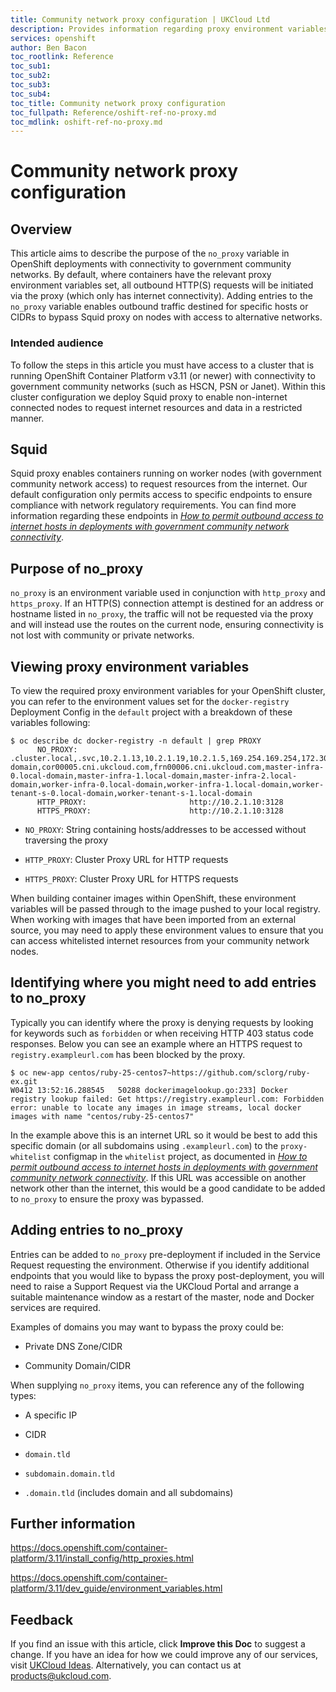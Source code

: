 ```yaml
---
title: Community network proxy configuration | UKCloud Ltd
description: Provides information regarding proxy environment variables in v3.11 OpenShift clusters deployed with government community network connectivity.
services: openshift
author: Ben Bacon
toc_rootlink: Reference
toc_sub1: 
toc_sub2:
toc_sub3:
toc_sub4:
toc_title: Community network proxy configuration
toc_fullpath: Reference/oshift-ref-no-proxy.md
toc_mdlink: oshift-ref-no-proxy.md
---
```


# Community network proxy configuration

## Overview

This article aims to describe the purpose of the `no_proxy` variable in OpenShift deployments with connectivity to government community networks. By default, where containers have the relevant proxy environment variables set, all outbound HTTP(S) requests will be initiated via the proxy (which only has internet connectivity). Adding entries to the `no_proxy` variable enables outbound traffic destined for specific hosts or CIDRs to bypass Squid proxy on nodes with access to alternative networks.

### Intended audience

To follow the steps in this article you must have access to a cluster that is running OpenShift Container Platform v3.11 (or newer) with connectivity to government community networks (such as HSCN, PSN or Janet). Within this cluster configuration we deploy Squid proxy to enable non-internet connected nodes to request internet resources and data in a restricted manner.

## Squid

Squid proxy enables containers running on worker nodes (with government community network access) to request resources from the internet. Our default configuration only permits access to specific endpoints to ensure compliance with network regulatory requirements. You can find more information regarding these endpoints in [*How to permit outbound access to internet hosts in deployments with government community network connectivity*](oshift-how-add-domains-proxy-whitelist.md).

## Purpose of no_proxy

`no_proxy` is an environment variable used in conjunction with `http_proxy` and `https_proxy`. If an HTTP(S) connection attempt is destined for an address or hostname listed in `no_proxy`, the traffic will not be requested via the proxy and will instead use the routes on the current node, ensuring connectivity is not lost with community or private networks.

## Viewing proxy environment variables

To view the required proxy environment variables for your OpenShift cluster, you can refer to the environment values set for the `docker-registry` Deployment Config in the `default` project with a breakdown of these variables following: 

```
$ oc describe dc docker-registry -n default | grep PROXY
      NO_PROXY:							.cluster.local,.svc,10.2.1.13,10.2.1.19,10.2.1.5,169.254.169.254,172.30.0.1,console.local-domain,cor00005.cni.ukcloud.com,frn00006.cni.ukcloud.com,master-infra-0.local-domain,master-infra-1.local-domain,master-infra-2.local-domain,worker-infra-0.local-domain,worker-infra-1.local-domain,worker-tenant-s-0.local-domain,worker-tenant-s-1.local-domain
      HTTP_PROXY:						http://10.2.1.10:3128
      HTTPS_PROXY:						http://10.2.1.10:3128
```

- `NO_PROXY`: String containing hosts/addresses to be accessed without traversing the proxy

- `HTTP_PROXY`: Cluster Proxy URL for HTTP requests

- `HTTPS_PROXY`: Cluster Proxy URL for HTTPS requests

When building container images within OpenShift, these environment variables will be passed through to the image pushed to your local registry. When working with images that have been imported from an external source, you may need to apply these environment values to ensure that you can access whitelisted internet resources from your community network nodes.

## Identifying where you might need to add entries to no_proxy

Typically you can identify where the proxy is denying requests by looking for keywords such as `forbidden` or when receiving HTTP 403 status code responses. Below you can see an example where an HTTPS request to `registry.exampleurl.com` has been blocked by the proxy.

```
$ oc new-app centos/ruby-25-centos7~https://github.com/sclorg/ruby-ex.git
W0412 13:52:16.288545   50288 dockerimagelookup.go:233] Docker registry lookup failed: Get https://registry.exampleurl.com: Forbidden
error: unable to locate any images in image streams, local docker images with name "centos/ruby-25-centos7"
```

In the example above this is an internet URL so it would be best to add this specific domain (or all subdomains using `.exampleurl.com`) to the `proxy-whitelist` configmap in the `whitelist` project, as documented in [*How to permit outbound access to internet hosts in deployments with government community network connectivity*](oshift-how-add-domains-proxy-whitelist.md). If this URL was accessible on another network other than the internet, this would be a good candidate to be added to `no_proxy` to ensure the proxy was bypassed.

## Adding entries to no_proxy

Entries can be added to `no_proxy` pre-deployment if included in the Service Request requesting the environment. Otherwise if you identify additional endpoints that you would like to bypass the proxy post-deployment, you will need to raise a Support Request via the UKCloud Portal and arrange a suitable maintenance window as a restart of the master, node and Docker services are required.

Examples of domains you may want to bypass the proxy could be:

- Private DNS Zone/CIDR

- Community Domain/CIDR

When supplying `no_proxy` items, you can reference any of the following types:

- A specific IP

- CIDR

- `domain.tld`

- `subdomain.domain.tld`

- `.domain.tld` (includes domain and all subdomains)

## Further information

<https://docs.openshift.com/container-platform/3.11/install_config/http_proxies.html>

<https://docs.openshift.com/container-platform/3.11/dev_guide/environment_variables.html>

## Feedback

If you find an issue with this article, click **Improve this Doc** to suggest a change. If you have an idea for how we could improve any of our services, visit [UKCloud Ideas](https://ideas.ukcloud.com). Alternatively, you can contact us at <products@ukcloud.com>.
